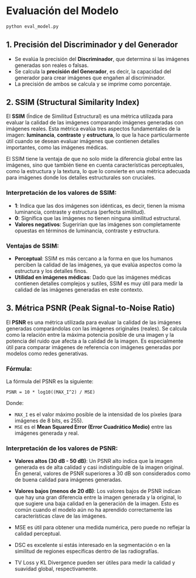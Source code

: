 # Evaluación del Modelo

```bash
python eval_model.py
```
## 1. Precisión del Discriminador y del Generador
   - Se evalúa la precisión del **Discriminador**, que determina si las imágenes generadas son reales o falsas.
   - Se calcula la **precisión del Generador**, es decir, la capacidad del generador para crear imágenes que engañen al discriminador.
   - La precisión de ambos se calcula y se imprime como porcentaje.


## 2. **SSIM (Structural Similarity Index)**

El **SSIM** (Índice de Similitud Estructural) es una métrica utilizada para evaluar la calidad de las imágenes comparando imágenes generadas con imágenes reales. Esta métrica evalúa tres aspectos fundamentales de la imagen: **luminancia**, **contraste** y **estructura**, lo que la hace particularmente útil cuando se desean evaluar imágenes que contienen detalles importantes, como las imágenes médicas.

El SSIM tiene la ventaja de que no solo mide la diferencia global entre las imágenes, sino que también tiene en cuenta características perceptuales, como la estructura y la textura, lo que lo convierte en una métrica adecuada para imágenes donde los detalles estructurales son cruciales.

### Interpretación de los valores de SSIM:
- **1**: Indica que las dos imágenes son idénticas, es decir, tienen la misma luminancia, contraste y estructura (perfecta similitud).
- **0**: Significa que las imágenes no tienen ninguna similitud estructural.
- **Valores negativos**: Sugerirían que las imágenes son completamente opuestas en términos de luminancia, contraste y estructura.

### Ventajas de SSIM:
- **Perceptual**: SSIM es más cercano a la forma en que los humanos perciben la calidad de las imágenes, ya que evalúa aspectos como la estructura y los detalles finos.
- **Utilidad en imágenes médicas**: Dado que las imágenes médicas contienen detalles complejos y sutiles, SSIM es muy útil para medir la calidad de las imágenes generadas en este contexto.


## 3. Métrica PSNR (Peak Signal-to-Noise Ratio)

El **PSNR** es una métrica utilizada para evaluar la calidad de las imágenes generadas comparándolas con las imágenes originales (reales). Se calcula como la relación entre la máxima potencia posible de una imagen y la potencia del ruido que afecta a la calidad de la imagen. Es especialmente útil para comparar imágenes de referencia con imágenes generadas por modelos como redes generativas.

### Fórmula:
La fórmula del PSNR es la siguiente:
```
PSNR = 10 * log10((MAX_I^2) / MSE)
```
Donde:
- `MAX_I` es el valor máximo posible de la intensidad de los píxeles (para imágenes de 8 bits, es 255).
- `MSE` es el **Mean Squared Error (Error Cuadrático Medio)** entre las imágenes generada y real.

### Interpretación de los valores de PSNR:
- **Valores altos (30 dB - 50 dB)**: Un PSNR alto indica que la imagen generada es de alta calidad y casi indistinguible de la imagen original. En general, valores de PSNR superiores a 30 dB son considerados como de buena calidad para imágenes generadas.
  
- **Valores bajos (menos de 20 dB)**: Los valores bajos de PSNR indican que hay una gran diferencia entre la imagen generada y la original, lo que sugiere una baja calidad en la generación de la imagen. Esto es común cuando el modelo aún no ha aprendido correctamente las características clave de las imágenes.


- MSE es útil para obtener una medida numérica, pero puede no reflejar la calidad perceptual.
- DSC es excelente si estás interesado en la segmentación o en la similitud de regiones específicas dentro de las radiografías.
- TV Loss y KL Divergence pueden ser útiles para medir la calidad y suavidad global, respectivamente.
